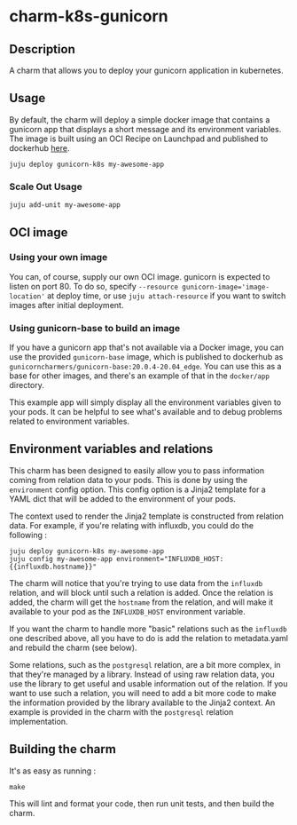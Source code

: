 # charm-k8s-gunicorn

## Description

A charm that allows you to deploy your gunicorn application in kubernetes.

## Usage

By default, the charm will deploy a simple docker image that contains a
gunicorn app that displays a short message and its environment variables. The
image is built using an OCI Recipe on Launchpad and published to dockerhub
[here](https://hub.docker.com/r/gunicorncharmers/gunicorn-app).
```
juju deploy gunicorn-k8s my-awesome-app
```

### Scale Out Usage

```
juju add-unit my-awesome-app
```

## OCI image

### Using your own image

You can, of course, supply our own OCI image. gunicorn is expected to listen on
port 80. To do so, specify `--resource gunicorn-image='image-location'` at
deploy time, or use `juju attach-resource` if you want to switch images after
initial deployment.

### Using gunicorn-base to build an image

If you have a gunicorn app that's not available via a Docker image, you can use
the provided `gunicorn-base` image, which is published to dockerhub as
`gunicorncharmers/gunicorn-base:20.0.4-20.04_edge`. You can use this as a
base for other images, and there's an example of that in the `docker/app`
directory.

This example app will simply display all the environment variables given to
your pods. It can be helpful to see what's available and to debug problems
related to environment variables.

## Environment variables and relations

This charm has been designed to easily allow you to pass information coming
from relation data to your pods. This is done by using the `environment` config
option. This config option is a Jinja2 template for a YAML dict that will be
added to the environment of your pods.

The context used to render the Jinja2 template is constructed from relation
data. For example, if you're relating with influxdb, you could do the following :
```
juju deploy gunicorn-k8s my-awesome-app
juju config my-awesome-app environment="INFLUXDB_HOST: {{influxdb.hostname}}"
```

The charm will notice that you're trying to use data from the `influxdb` relation,
and will block until such a relation is added. Once the relation is added, the
charm will get the `hostname` from the relation, and will make it available to
your pod as the `INFLUXDB_HOST` environment variable.

If you want the charm to handle more "basic" relations such as the `influxdb`
one described above, all you have to do is add the relation to metadata.yaml
and rebuild the charm (see below).

Some relations, such as the `postgresql` relation, are a bit more complex, in
that they're managed by a library. Instead of using raw relation data, you use
the library to get useful and usable information out of the relation. If you
want to use such a relation, you will need to add a bit more code to make the
information provided by the library available to the Jinja2 context. An example
is provided in the charm with the `postgresql` relation implementation.

## Building the charm

It's as easy as running :
```
make
```

This will lint and format your code, then run unit tests, and then build the
charm.
